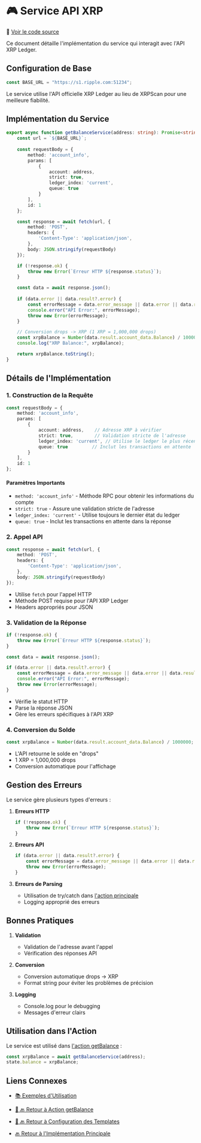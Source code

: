 # 🎮 Service API XRP

📂 [Voir le code source](../../packages/plugin-workshop-42blockchain/src/services/getBalanceService.ts)

Ce document détaille l'implémentation du service qui interagit avec l'API XRP Ledger.

## Configuration de Base

```typescript
const BASE_URL = "https://s1.ripple.com:51234";
```

Le service utilise l'API officielle XRP Ledger au lieu de XRPScan pour une meilleure fiabilité.

## Implémentation du Service

```typescript
export async function getBalanceService(address: string): Promise<string> {
    const url = `${BASE_URL}`;
    
    const requestBody = {
        method: 'account_info',
        params: [
            {
                account: address,
                strict: true,
                ledger_index: 'current',
                queue: true
            }
        ],
        id: 1
    };

    const response = await fetch(url, {
        method: 'POST',
        headers: {
            'Content-Type': 'application/json',
        },
        body: JSON.stringify(requestBody)
    });

    if (!response.ok) {
        throw new Error(`Erreur HTTP ${response.status}`);
    }

    const data = await response.json();
    
    if (data.error || data.result?.error) {
        const errorMessage = data.error_message || data.error || data.result?.error;
        console.error("API Error:", errorMessage);
        throw new Error(errorMessage);
    }

    // Conversion drops -> XRP (1 XRP = 1,000,000 drops)
    const xrpBalance = Number(data.result.account_data.Balance) / 1000000;
    console.log("XRP Balance:", xrpBalance);

    return xrpBalance.toString();
}
```

## Détails de l'Implémentation

### 1. Construction de la Requête

```typescript
const requestBody = {
    method: 'account_info',
    params: [
        {
            account: address,    // Adresse XRP à vérifier
            strict: true,        // Validation stricte de l'adresse
            ledger_index: 'current', // Utilise le ledger le plus récent
            queue: true         // Inclut les transactions en attente
        }
    ],
    id: 1
};
```

#### Paramètres Importants
- `method: 'account_info'` - Méthode RPC pour obtenir les informations du compte
- `strict: true` - Assure une validation stricte de l'adresse
- `ledger_index: 'current'` - Utilise toujours le dernier état du ledger
- `queue: true` - Inclut les transactions en attente dans la réponse

### 2. Appel API

```typescript
const response = await fetch(url, {
    method: 'POST',
    headers: {
        'Content-Type': 'application/json',
    },
    body: JSON.stringify(requestBody)
});
```

- Utilise `fetch` pour l'appel HTTP
- Méthode POST requise pour l'API XRP Ledger
- Headers appropriés pour JSON

### 3. Validation de la Réponse

```typescript
if (!response.ok) {
    throw new Error(`Erreur HTTP ${response.status}`);
}

const data = await response.json();

if (data.error || data.result?.error) {
    const errorMessage = data.error_message || data.error || data.result?.error;
    console.error("API Error:", errorMessage);
    throw new Error(errorMessage);
}
```

- Vérifie le statut HTTP
- Parse la réponse JSON
- Gère les erreurs spécifiques à l'API XRP

### 4. Conversion du Solde

```typescript
const xrpBalance = Number(data.result.account_data.Balance) / 1000000;
```

- L'API retourne le solde en "drops"
- 1 XRP = 1,000,000 drops
- Conversion automatique pour l'affichage

## Gestion des Erreurs

Le service gère plusieurs types d'erreurs :

1. **Erreurs HTTP**
   ```typescript
   if (!response.ok) {
       throw new Error(`Erreur HTTP ${response.status}`);
   }
   ```

2. **Erreurs API**
   ```typescript
   if (data.error || data.result?.error) {
       const errorMessage = data.error_message || data.error || data.result?.error;
       throw new Error(errorMessage);
   }
   ```

3. **Erreurs de Parsing**
   - Utilisation de try/catch dans [l'action principale](./action.md)
   - Logging approprié des erreurs

## Bonnes Pratiques

1. **Validation**
   - Validation de l'adresse avant l'appel
   - Vérification des réponses API

2. **Conversion**
   - Conversion automatique drops -> XRP
   - Format string pour éviter les problèmes de précision

3. **Logging**
   - Console.log pour le debugging
   - Messages d'erreur clairs

## Utilisation dans l'Action

Le service est utilisé dans [l'action getBalance](./action.md) :

```typescript
const xrpBalance = await getBalanceService(address);
state.balance = xrpBalance;
```

## Liens Connexes

- [📚 Exemples d'Utilisation](./examples.md)


- [🎯 🔙 Retour à Action getBalance](./action.md)
- [📝 🔙 Retour à Configuration des Templates](./templates.md)
- [🔙 Retour à l'Implémentation Principale](../plugin-implementation.md) 
